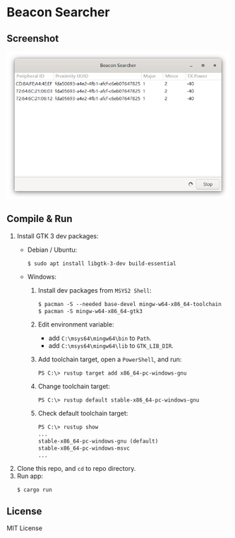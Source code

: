 # Beacon Searcher

## Screenshot

![screenshot](imgs/screenshot.png)


## Compile & Run

1. Install GTK 3 dev packages:
    - Debian / Ubuntu:
        ```
        $ sudo apt install libgtk-3-dev build-essential
        ```
    - Windows:

        1. Install dev packages from `MSYS2 Shell`:
            ```
            $ pacman -S --needed base-devel mingw-w64-x86_64-toolchain
            $ pacman -S mingw-w64-x86_64-gtk3
            ```
        2. Edit environment variable:
            - add `C:\msys64\mingw64\bin` to `Path`.
            - add `C:\msys64\mingw64\lib` to `GTK_LIB_DIR`.

        3. Add toolchain target, open a `PowerShell`, and run:
            ```
            PS C:\> rustup target add x86_64-pc-windows-gnu
            ```
        4. Change toolchain target:
            ```
            PS C:\> rustup default stable-x86_64-pc-windows-gnu
            ```
        5. Check default toolchain target:
            ```
            PS C:\> rustup show
            ...
            stable-x86_64-pc-windows-gnu (default)
            stable-x86_64-pc-windows-msvc 
            ...
            ```
2. Clone this repo, and `cd` to repo directory.
3. Run app:
    ```
    $ cargo run
    ```


## License

MIT License
